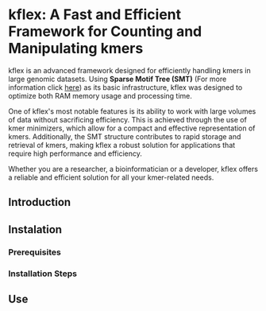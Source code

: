 # kflex: A Fast and Efficient Framework for Counting and Manipulating kmers
kflex is an advanced framework designed for efficiently handling kmers in large genomic datasets. Using **Sparse Motif Tree (SMT)** (For more information click [here](https://github.com/jadermcg/smt)) as its basic infrastructure, kflex was designed to optimize both RAM memory usage and processing time.

One of kflex's most notable features is its ability to work with large volumes of data without sacrificing efficiency. This is achieved through the use of kmer minimizers, which allow for a compact and effective representation of kmers. Additionally, the SMT structure contributes to rapid storage and retrieval of kmers, making kflex a robust solution for applications that require high performance and efficiency.

Whether you are a researcher, a bioinformatician or a developer, kflex offers a reliable and efficient solution for all your kmer-related needs.

## Introduction

## Instalation

### Prerequisites

### Installation Steps

## Use
